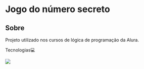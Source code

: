 <h1>Jogo do número secreto</h1>

<h2> Sobre</h2>
<p>Projeto utilizado nos cursos de lógica de programação da Alura.</p>

Tecnologias💻
<div>
  <img src="https://img.shields.io/badge/HTML-239120?style-for-the-badge&logo-html5&logoColor-white">
    </div>

    
